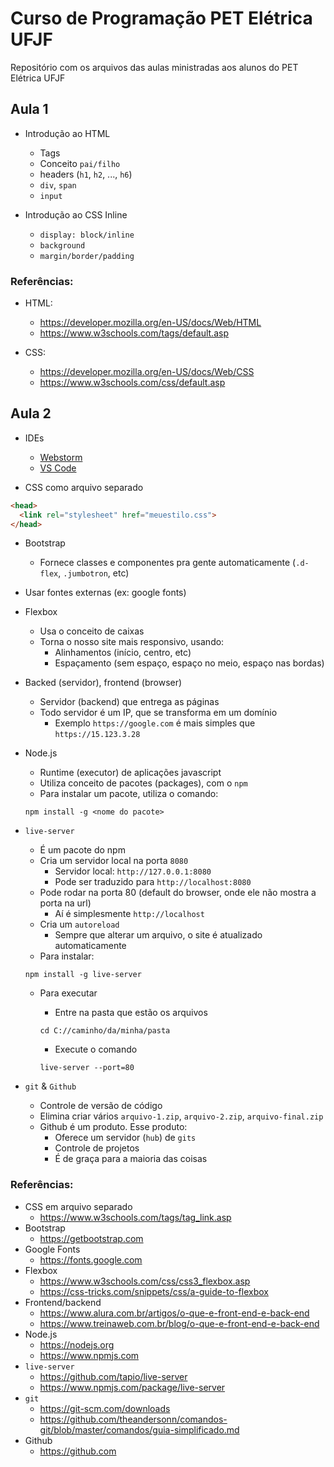 # Curso de Programação PET Elétrica UFJF

Repositório com os arquivos das aulas ministradas aos alunos do PET Elétrica UFJF


## Aula 1

- Introdução ao HTML
  - Tags
  - Conceito `pai/filho`
  - headers (`h1`, `h2`, ..., `h6`)
  - `div`, `span`
  - `input`

- Introdução ao CSS Inline
  - `display: block/inline`
  - `background`
  - `margin/border/padding`


### Referências:
  - HTML:
    - https://developer.mozilla.org/en-US/docs/Web/HTML
    - https://www.w3schools.com/tags/default.asp

  - CSS:
    - https://developer.mozilla.org/en-US/docs/Web/CSS
    - https://www.w3schools.com/css/default.asp



## Aula 2
  - IDEs
    - [Webstorm](https://www.jetbrains.com/webstorm/)
    - [VS Code](https://code.visualstudio.com/)
    
  - CSS como arquivo separado
  ```html
  <head>
    <link rel="stylesheet" href="meuestilo.css">
  </head>
  ```

  - Bootstrap
    - Fornece classes e componentes pra gente automaticamente (`.d-flex`, `.jumbotron`, etc)

  - Usar fontes externas (ex: google fonts)

  - Flexbox
    - Usa o conceito de caixas
    - Torna o nosso site mais responsivo, usando:
      - Alinhamentos (início, centro, etc)
      - Espaçamento (sem espaço, espaço no meio, espaço nas bordas)

  - Backed (servidor), frontend (browser)
    - Servidor (backend) que entrega as páginas
    - Todo servidor é um IP, que se transforma em um domínio
      - Exemplo `https://google.com` é mais simples que `https://15.123.3.28`

  - Node.js
    - Runtime (executor) de aplicações javascript
    - Utiliza conceito de pacotes (packages), com o `npm`
    - Para instalar um pacote, utiliza o comando:
    ```
    npm install -g <nome do pacote>
    ```

  - `live-server`
    - É um pacote do npm
    - Cria um servidor local na porta `8080`
      - Servidor local: `http://127.0.0.1:8080`
      - Pode ser traduzido para `http://localhost:8080`
    - Pode rodar na porta 80 (default do browser, onde ele não mostra a porta na url)
      - Aí é simplesmente `http://localhost`
    - Cria um `autoreload`
      - Sempre que alterar um arquivo, o site é atualizado automaticamente
    - Para instalar:
    ```
    npm install -g live-server
    ```
    - Para executar
      - Entre na pasta que estão os arquivos
      ```
      cd C://caminho/da/minha/pasta
      ```

      - Execute o comando
      ```
      live-server --port=80
      ```

  - `git` & `Github`
    - Controle de versão de código
    - Elimina criar vários `arquivo-1.zip`, `arquivo-2.zip`, `arquivo-final.zip`
    - Github é um produto. Esse produto:
      - Oferece um servidor (`hub`) de `gits`
      - Controle de projetos
      - É de graça para a maioria das coisas

### Referências:
  - CSS em arquivo separado
    - https://www.w3schools.com/tags/tag_link.asp
  - Bootstrap
    - https://getbootstrap.com
  - Google Fonts
    - https://fonts.google.com
  - Flexbox
    - https://www.w3schools.com/css/css3_flexbox.asp
    - https://css-tricks.com/snippets/css/a-guide-to-flexbox
  - Frontend/backend
    - https://www.alura.com.br/artigos/o-que-e-front-end-e-back-end
    - https://www.treinaweb.com.br/blog/o-que-e-front-end-e-back-end
  - Node.js
    - https://nodejs.org
    - https://www.npmjs.com
  - `live-server`
    - https://github.com/tapio/live-server
    - https://www.npmjs.com/package/live-server
  - `git`
    - https://git-scm.com/downloads
    - https://github.com/theandersonn/comandos-git/blob/master/comandos/guia-simplificado.md
  - Github
    - https://github.com
